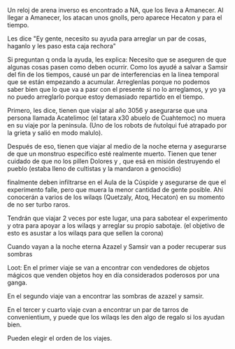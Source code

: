 
Un reloj de arena inverso es encontrado a NA, que los lleva a Amanecer. Al llegar a Amanecer, los atacan unos gnolls, pero aparece Hecaton y para el tiempo.

Les dice "Ey gente, necesito su ayuda para arreglar un par de cosas, haganlo y les paso esta caja rechora"

Si preguntan q onda la ayuda, les explica: Necesito que se aseguren de que algunas cosas pasen como deben ocurrir. Como los ayudé a salvar a Samsir del fin de los tiempos, causé un par de interferencias en la linea temporal que se están empezando a acumular. Arreglenlas porque no podemos saber bien que lo que va a pasr con el presente si no lo arreglamos, y yo ya no puedo arreglarlo porque estoy demasiado repartido en el tiempo.

Primero, les dice, tienen que viajar al año 3056 y asegurarse que una persona llamada Acatelimoc (el tatara x30 abuelo de Cuahtemoc) no muera en su viaje por la peninsula. (Uno de los robots de ñutolqui fué atrapado por la grieta y salió en modo malulo).


Después de eso, tienen que viajar al medio de la noche eterna y asegurarse de que un monstruo especifico esté realmente muerto. Tienen que tener cuidado de que no los pillen Dolores y , que esá en misión destruyendo el pueblo (estaba lleno de cultistas y la mandaron a genocidio)

finalmente deben infiltrarse en el Aula de la Cúspide y asegurarse de que el experimento falle, pero que muera la menor cantidad de gente posible. Ahi conocerán a varios de los wilaqs (Quetzaly, Atoq, Hecaton) en su momento de no ser turbo raros.

Tendrán que viajar 2 veces por este lugar, una para sabotear el experimento y otra para apoyar a los wilaqs y arreglar su propio sabotaje. 
(el objetivo de esto es asustar a los wilaqs para que sellen la corona)

Cuando vayan a la noche eterna Azazel y Samsir van a poder recuperar sus sombras

Loot:
En el primer viaje se van a encontrar con vendedores de objetos mágicos que venden objetos hoy en día considerados poderosos por una ganga.

En el segundo viaje van a encontrar las sombras de azazel y samsir.

En el tercer y cuarto viaje cvan a encontrar un par de tarros de convenientium, y puede que los wilaqs les den algo de regalo si los ayudan bien.


Pueden elegir el orden de los viajes.